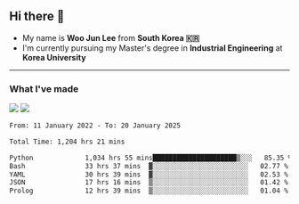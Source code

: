 ## Hi there 👋

- My name is **Woo Jun Lee** from **South Korea 🇰🇷**
- I'm currently pursuing my Master's degree in **Industrial Engineering** at **Korea University**

---

### What I've made

<a href="https://share.streamlit.io/tomtom1103/kuiai_hackathon_2022/main/JL_app.py"><img src="https://img.shields.io/badge/Journey Lee-161B22?style=for-the-badge&logo=streamlit&logoColor=FF4B4B"/></a> <a href="https://jeon-100.github.io/Dangzang/"><img src="https://img.shields.io/badge/당신을 위한 장학금, 당장!-161B22?style=for-the-badge&logo=react&logoColor=#61DAFB"/></a>

<!--START_SECTION:waka-->

```txt
From: 11 January 2022 - To: 20 January 2025

Total Time: 1,204 hrs 21 mins

Python             1,034 hrs 55 mins█████████████████████▒░░░   85.35 %
Bash               33 hrs 37 mins  ▓░░░░░░░░░░░░░░░░░░░░░░░░   02.77 %
YAML               30 hrs 39 mins  ▓░░░░░░░░░░░░░░░░░░░░░░░░   02.53 %
JSON               17 hrs 16 mins  ▒░░░░░░░░░░░░░░░░░░░░░░░░   01.42 %
Prolog             12 hrs 39 mins  ▒░░░░░░░░░░░░░░░░░░░░░░░░   01.04 %
```

<!--END_SECTION:waka-->
